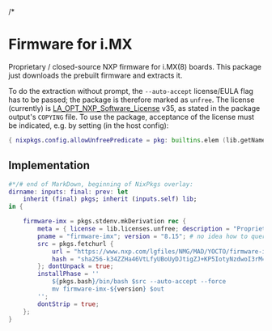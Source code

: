 /*

# Firmware for i.MX

Proprietary / closed-source NXP firmware for i.MX(8) boards.
This package just downloads the prebuilt firmware and extracts it.

To do the extraction without prompt, the `--auto-accept` license/EULA flag has to be passed; the package is therefore marked as `unfree`.
The license (currently) is [LA_OPT_NXP_Software_License](https://www.nxp.com/docs/en/disclaimer/LA_OPT_NXP_SW.html) v35, as stated in the package output's `COPYING` file.
To use the package, acceptance of the license must be indicated, e.g. by setting (in the host config):
```nix
{ nixpkgs.config.allowUnfreePredicate = pkg: builtins.elem (lib.getName pkg) [ "firmware-imx" ]; }
```


## Implementation

```nix
#*/# end of MarkDown, beginning of NixPkgs overlay:
dirname: inputs: final: prev: let
    inherit (final) pkgs; inherit (inputs.self) lib;
in {

    firmware-imx = pkgs.stdenv.mkDerivation rec {
        meta = { license = lib.licenses.unfree; description = "Proprietary NXP firmware blobs for i.MX(8) boards."; };
        pname = "firmware-imx"; version = "8.15"; # no idea how to query for the version other than trying ever higher numbers
        src = pkgs.fetchurl {
            url = "https://www.nxp.com/lgfiles/NMG/MAD/YOCTO/firmware-imx-${version}.bin";
            hash = "sha256-k34ZZHa46VtLfyUBoUyDJtigZJ+KP5IotyNzdwoI3rM=";
        }; dontUnpack = true;
        installPhase = ''
            ${pkgs.bash}/bin/bash $src --auto-accept --force
            mv firmware-imx-${version} $out
        '';
        dontStrip = true;
    };
}
